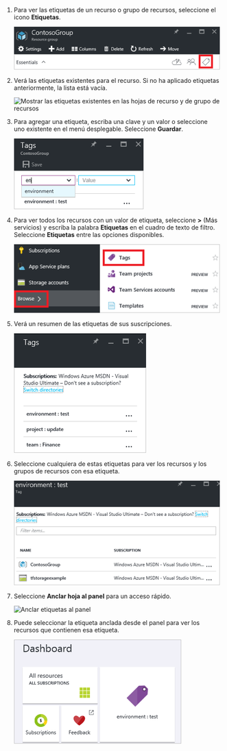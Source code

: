 1. Para ver las etiquetas de un recurso o grupo de recursos, seleccione el icono **Etiquetas**. 
   
     ![Seleccione las etiquetas en las hojas de recurso y de grupo de recursos](./media/resource-manager-tag-resources/select-tag-icon.png)
2. Verá las etiquetas existentes para el recurso. Si no ha aplicado etiquetas anteriormente, la lista está vacía. 

     ![Mostrar las etiquetas existentes en las hojas de recurso y de grupo de recursos](./media/resource-manager-tag-resources/existing-tags.png)
3. Para agregar una etiqueta, escriba una clave y un valor o seleccione uno existente en el menú desplegable. Seleccione **Guardar**.

     ![Agregar nueva etiqueta](./media/resource-manager-tag-resources/tag-resources.png)
3. Para ver todos los recursos con un valor de etiqueta, seleccione **>** (Más servicios) y escriba la palabra **Etiquetas** en el cuadro de texto de filtro. Seleccione **Etiquetas** entre las opciones disponibles.
   
     ![Buscar etiquetas mediante el centro de exploración](./media/resource-manager-tag-resources/browse-tags.png)
4. Verá un resumen de las etiquetas de sus suscripciones.
   
     ![Mostrar todas las etiquetas](./media/resource-manager-tag-resources/tag-taxonomy.png)
5. Seleccione cualquiera de estas etiquetas para ver los recursos y los grupos de recursos con esa etiqueta.
   
     ![Mostrar recursos etiquetados](./media/resource-manager-tag-resources/show-tagged-resources.png)
6. Seleccione **Anclar hoja al panel** para un acceso rápido.
   
     ![Anclar etiquetas al panel](./media/resource-manager-tag-resources/pin-tag.png)
7. Puede seleccionar la etiqueta anclada desde el panel para ver los recursos que contienen esa etiqueta.

     ![Anclar etiquetas al panel](./media/resource-manager-tag-resources/show-pinned-tag.png)
